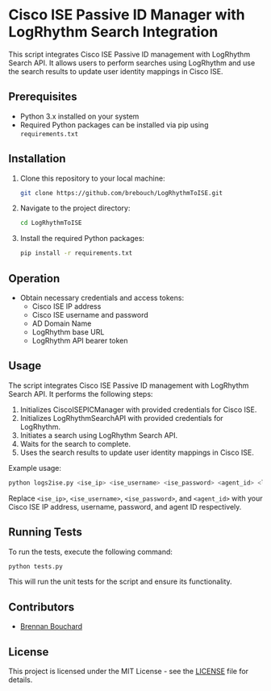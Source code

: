 # Cisco ISE Passive ID Manager with LogRhythm Search Integration

This script integrates Cisco ISE Passive ID management with LogRhythm Search API. It allows users to perform searches using LogRhythm and use the search results to update user identity mappings in Cisco ISE.

## Prerequisites

- Python 3.x installed on your system
- Required Python packages can be installed via pip using `requirements.txt`

## Installation

1. Clone this repository to your local machine:

   ```bash
   git clone https://github.com/brebouch/LogRhythmToISE.git
   ```

2. Navigate to the project directory:

   ```bash
   cd LogRhythmToISE
   ```

3. Install the required Python packages:

   ```bash
   pip install -r requirements.txt
   ```

## Operation

* Obtain necessary credentials and access tokens:
   - Cisco ISE IP address
   - Cisco ISE username and password
   - AD Domain Name
   - LogRhythm base URL
   - LogRhythm API bearer token


## Usage

The script integrates Cisco ISE Passive ID management with LogRhythm Search API. It performs the following steps:

1. Initializes CiscoISEPICManager with provided credentials for Cisco ISE.
2. Initializes LogRhythmSearchAPI with provided credentials for LogRhythm.
3. Initiates a search using LogRhythm Search API.
4. Waits for the search to complete.
5. Uses the search results to update user identity mappings in Cisco ISE.

Example usage:

```bash
python logs2ise.py <ise_ip> <ise_username> <ise_password> <agent_id> <log_rhythm_api_url> <log_rhythm_token>
```

Replace `<ise_ip>`, `<ise_username>`, `<ise_password>`, and `<agent_id>` with your Cisco ISE IP address, username, password, and agent ID respectively.

## Running Tests
To run the tests, execute the following command:

```bash
python tests.py
```

This will run the unit tests for the script and ensure its functionality.

## Contributors

- [Brennan Bouchard](https://github.com/brebouch)

## License

This project is licensed under the MIT License - see the [LICENSE](LICENSE) file for details.
